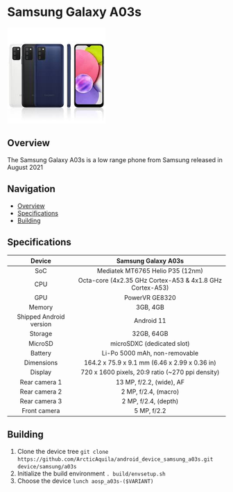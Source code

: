 # Samsung Galaxy A03s

![productimage](a03s.jpeg)

## Overview
The Samsung Galaxy A03s is a low range phone from Samsung released in August 2021

## Navigation
- [Overview](#overview)
- [Specifications](#specifications)
- [Building](#building)

## Specifications
Device | Samsung Galaxy A03s
:-------------: |:-------------:
SoC | Mediatek MT6765 Helio P35 (12nm)
CPU | Octa-core (4x2.35 GHz Cortex-A53 & 4x1.8 GHz Cortex-A53)
GPU | PowerVR GE8320
Memory | 3GB, 4GB
Shipped Android version | Android 11
Storage | 32GB, 64GB
MicroSD | microSDXC (dedicated slot)
Battery | Li-Po 5000 mAh, non-removable
Dimensions | 164.2 x 75.9 x 9.1 mm (6.46 x 2.99 x 0.36 in)
Display | 720 x 1600 pixels, 20:9 ratio (~270 ppi density)
Rear camera 1 | 13 MP, f/2.2, (wide), AF
Rear camera 2 | 2 MP, f/2.4, (macro)
Rear camera 3 | 2 MP, f/2.4, (depth)
Front camera | 5 MP, f/2.2

## Building
1. Clone the device tree
```git clone https://github.com/ArcticAquila/android_device_samsung_a03s.git device/samsung/a03s```
2. Initialize the build environment
```. build/envsetup.sh```
3. Choose the device
```lunch aosp_a03s-($VARIANT)```